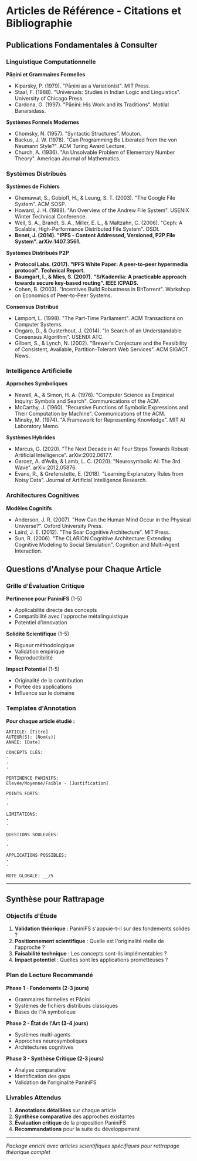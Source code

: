 # Articles de Référence - Citations et Bibliographie

## Publications Fondamentales à Consulter

### Linguistique Computationnelle

**Pāṇini et Grammaires Formelles**
- Kiparsky, P. (1979). "Pāṇini as a Variationist". MIT Press.
- Staal, F. (1988). "Universals: Studies in Indian Logic and Linguistics". University of Chicago Press.
- Cardona, G. (1997). "Pāṇini: His Work and its Traditions". Motilal Banarsidass.

**Systèmes Formels Modernes**
- Chomsky, N. (1957). "Syntactic Structures". Mouton.
- Backus, J. W. (1978). "Can Programming Be Liberated from the von Neumann Style?". ACM Turing Award Lecture.
- Church, A. (1936). "An Unsolvable Problem of Elementary Number Theory". American Journal of Mathematics.

### Systèmes Distribués

**Systèmes de Fichiers**
- Ghemawat, S., Gobioff, H., & Leung, S. T. (2003). "The Google File System". ACM SOSP.
- Howard, J. H. (1988). "An Overview of the Andrew File System". USENIX Winter Technical Conference.
- Weil, S. A., Brandt, S. A., Miller, E. L., & Maltzahn, C. (2006). "Ceph: A Scalable, High-Performance Distributed File System". OSDI.
- **Benet, J. (2014). "IPFS - Content Addressed, Versioned, P2P File System". arXiv:1407.3561.**

**Systèmes Distribués P2P**
- **Protocol Labs. (2017). "IPFS White Paper: A peer-to-peer hypermedia protocol". Technical Report.**
- **Baumgart, I., & Mies, S. (2007). "S/Kademlia: A practicable approach towards secure key-based routing". IEEE ICPADS.**
- Cohen, B. (2003). "Incentives Build Robustness in BitTorrent". Workshop on Economics of Peer-to-Peer Systems.

**Consensus Distribué**
- Lamport, L. (1998). "The Part-Time Parliament". ACM Transactions on Computer Systems.
- Ongaro, D., & Ousterhout, J. (2014). "In Search of an Understandable Consensus Algorithm". USENIX ATC.
- Gilbert, S., & Lynch, N. (2002). "Brewer's Conjecture and the Feasibility of Consistent, Available, Partition-Tolerant Web Services". ACM SIGACT News.

### Intelligence Artificielle

**Approches Symboliques**
- Newell, A., & Simon, H. A. (1976). "Computer Science as Empirical Inquiry: Symbols and Search". Communications of the ACM.
- McCarthy, J. (1960). "Recursive Functions of Symbolic Expressions and Their Computation by Machine". Communications of the ACM.
- Minsky, M. (1974). "A Framework for Representing Knowledge". MIT AI Laboratory Memo.

**Systèmes Hybrides**
- Marcus, G. (2020). "The Next Decade in AI: Four Steps Towards Robust Artificial Intelligence". arXiv:2002.06177.
- Garcez, A. d'Avila, & Lamb, L. C. (2020). "Neurosymbolic AI: The 3rd Wave". arXiv:2012.05876.
- Evans, R., & Grefenstette, E. (2018). "Learning Explanatory Rules from Noisy Data". Journal of Artificial Intelligence Research.

### Architectures Cognitives

**Modèles Cognitifs**
- Anderson, J. R. (2007). "How Can the Human Mind Occur in the Physical Universe?". Oxford University Press.
- Laird, J. E. (2012). "The Soar Cognitive Architecture". MIT Press.
- Sun, R. (2006). "The CLARION Cognitive Architecture: Extending Cognitive Modeling to Social Simulation". Cognition and Multi-Agent Interaction.

## Questions d'Analyse pour Chaque Article

### Grille d'Évaluation Critique

**Pertinence pour PaniniFS** (1-5)
- Applicabilité directe des concepts
- Compatibilité avec l'approche métalinguistique
- Potentiel d'innovation

**Solidité Scientifique** (1-5) 
- Rigueur méthodologique
- Validation empirique
- Reproductibilité

**Impact Potentiel** (1-5)
- Originalité de la contribution
- Portée des applications
- Influence sur le domaine

### Templates d'Annotation

**Pour chaque article étudié :**

```
ARTICLE: [Titre]
AUTEUR(S): [Nom(s)]
ANNÉE: [Date]

CONCEPTS CLÉS:
- 
- 
- 

PERTINENCE PANINIFS:
Élevée/Moyenne/Faible - [Justification]

POINTS FORTS:
- 
- 

LIMITATIONS:
- 
- 

QUESTIONS SOULEVÉES:
- 
- 

APPLICATIONS POSSIBLES:
- 
- 

NOTE GLOBALE: __/5
```

---

## Synthèse pour Rattrapage

### Objectifs d'Étude

1. **Validation théorique** : PaniniFS s'appuie-t-il sur des fondements solides ?
2. **Positionnement scientifique** : Quelle est l'originalité réelle de l'approche ?
3. **Faisabilité technique** : Les concepts sont-ils implémentables ?
4. **Impact potentiel** : Quelles sont les applications prometteuses ?

### Plan de Lecture Recommandé

**Phase 1 - Fondements (2-3 jours)**
- Grammaires formelles et Pāṇini
- Systèmes de fichiers distribués classiques
- Bases de l'IA symbolique

**Phase 2 - État de l'Art (3-4 jours)**
- Systèmes multi-agents
- Approches neurosymboliques  
- Architectures cognitives

**Phase 3 - Synthèse Critique (2-3 jours)**
- Analyse comparative
- Identification des gaps
- Validation de l'originalité PaniniFS

### Livrables Attendus

1. **Annotations détaillées** sur chaque article
2. **Synthèse comparative** des approches existantes
3. **Évaluation critique** de la proposition PaniniFS
4. **Recommandations** pour la suite du développement

---

*Package enrichi avec articles scientifiques spécifiques pour rattrapage théorique complet*
